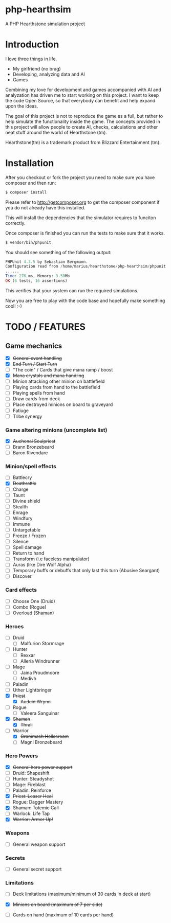 # php-hearthsim
A PHP Hearthstone simulation project

# Introduction
I love three things in life.
* My girlfriend (no brag)
* Developing, analyzing data and AI
* Games

Combining my love for development and games accompanied with AI and analyzation has driven me to start working on this project. I want to keep the code Open Source, so that everybody can benefit and help expand upon the ideas. 

The goal of this project is not to reproduce the game as a full, but rather to help simulate the functionality inside the game. The concepts provided in this project will allow people to create AI, checks, calculations and other neat stuff around the world of Hearthstone (tm).

Hearthstone(tm) is a trademark product from Blizzard Entertainment (tm).

# Installation
After you checkout or fork the project you need to make sure you have composer and then run: 
```sh
$ composer install
```
Please refer to http://getcomposer.org to get the composer component if you do not already have this installed.

This will install the dependencies that the simulator requires to funciton correctly.

Once composer is finished you can run the tests to make sure that it works.

```sh
$ vendor/bin/phpunit
```

You should see something of the following output:

```php
PHPUnit 4.3.5 by Sebastian Bergmann.
Configuration read from /home/marius/hearthstone/php-hearthsim/phpunit.xml
......
Time: 276 ms, Memory: 3.50Mb
OK (6 tests, 16 assertions)
```

This verifies that your system can run the required simulations.

Now you are free to play with the code base and hopefully make something cool! :-)

# TODO / FEATURES

## Game mechanics
- [x] ~~General event handling~~
- [x] ~~End Turn / Start Turn~~
- [ ] "The coin" / Cards that give mana ramp / boost
- [x] ~~Mana crystals and mana handling~~
- [ ] Minion attacking other minion on battlefield
- [ ] Playing cards from hand to the battlefield
- [ ] Playing spells from hand
- [ ] Draw cards from deck
- [ ] Place destroyed minions on board to graveyard
- [ ] Fatiuge
- [ ] Tribe synergy

### Game altering minions (uncomplete list)
- [x] ~~Auchenai Soulpriest~~
- [ ] Brann Bronzebeard
- [ ] Baron Rivendare

### Minion/spell effects
- [ ] Battlecry
- [x] ~~Deathrattle~~
- [ ] Charge
- [ ] Taunt
- [ ] Divine shield
- [ ] Stealth
- [ ] Enrage
- [ ] Windfury
- [ ] Immune
- [ ] Untargetable
- [ ] Freeze / Frozen
- [ ] Silence
- [ ] Spell damage
- [ ] Return to hand
- [ ] Transform (i.e faceless manipulator)
- [ ] Auras (like Dire Wolf Alpha)
- [ ] Temporary buffs or debuffs that only last this turn (Abusive Seargant)
- [ ] Discover 

### Card effects
- [ ] Choose One (Druid)
- [ ] Combo (Rogue)
- [ ] Overload (Shaman)

### Heroes
- [ ] Druid
  - [ ] Malfurion Stormrage
- [ ] Hunter
  - [ ] Rexxar
  - [ ] Alleria Windrunner
- [ ] Mage
  - [ ] Jaina Proudmoore
  - [ ] Medivh
- [ ]  Paladin
  - [ ] Uther Lightbringer
- [x] ~~Priest~~
  - [x] ~~Auduin Wrynn~~
- [ ] Rogue
  - [ ] Valeera Sanguinar
- [x] ~~Shaman~~
  - [x] ~~Thrall~~
- [ ] Warrior
  - [x] ~~Grommash Hellscream~~
  - [ ] Magni Bronzebeard

### Hero Powers
- [x] ~~General hero power support~~
- [ ] Druid: Shapeshift
- [ ] Hunter: Steadyshot
- [ ] Mage: Fireblast
- [ ] Paladin: Reinforce
- [x] ~~Priest: Lesser Heal~~
- [ ] Rogue: Dagger Mastery
- [x] ~~Shaman: Totemic Call~~
- [ ] Warlock: Life Tap
- [x] ~~Warrior: Armor Up!~~

### Weapons
- [ ] General weapon support

### Secrets
- [ ] General secret support

### Limitations
- [ ] Deck limitations (maximum/minimum of 30 cards in deck at start)
- [x] ~~Minions on board (maximum of 7 per side)~~
- [ ] Cards on hand (maximum of 10 cards per hand)














